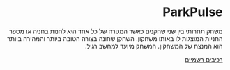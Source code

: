 <div dir='rtl' lang='he'>

# ParkPulse

משחק תחרותי בין שני שחקנים כאשר המטרה של כל אחד היא לחנות בחניה או מספר החניות המוצגות לו באותו משחקון. השחקן שחונה בצורה הטובה ביותר והמהירה ביותר הוא המנצח של המשחקון. המשחק מיועד למחשב רגיל.

[רכיבים רשמיים](formal-elements.md)
</div>
